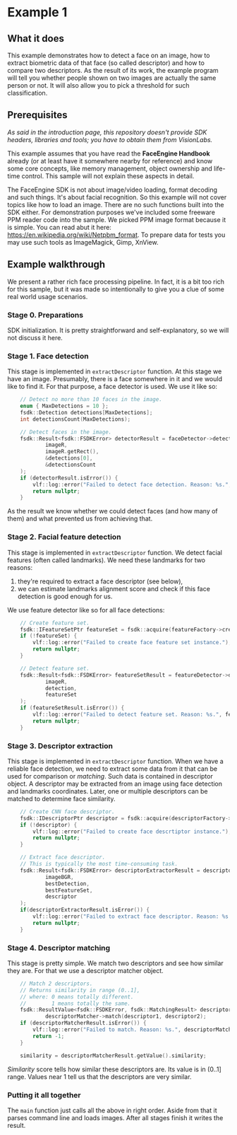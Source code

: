 # Example 1
## What it does
This example demonstrates how to detect a face on an image, how to extract biometric data
of that face (so called descriptor) and how to compare two descriptors. As the result of its work,
the example program will tell you whether people shown on two images are actually the same person or not.
It will also allow you to pick a threshold for such classification.

## Prerequisites
*As said in the introduction page, this repository doesn't provide SDK headers, libraries
and tools; you have to obtain them from VisionLabs.*

This example assumes that you have read the **FaceEngine Handbook** already
(or at least have it somewhere nearby for reference) and know some core concepts,
like memory management, object ownership and life-time control. This sample will not explain
these aspects in detail.

The FaceEngine SDK is not about image/video loading, format decoding and such things.
It's about facial recognition. So this example will not cover topics like how to load an image.
There are no such functions built into the SDK either. For demonstration purposes we've
included some freeware PPM reader code into the sample. We picked PPM image format because
it is simple. You can read abut it here: https://en.wikipedia.org/wiki/Netpbm_format.
To prepare data for tests you may use such tools as ImageMagick, Gimp, XnView.

## Example walkthrough
We present a rather rich face processing pipeline. In fact, it is a bit too rich for this
sample, but it was made so intentionally to give you a clue of some real world usage scenarios.

### Stage 0. Preparations
SDK initialization. It is pretty straightforward
and self-explanatory, so we will not discuss it here.

### Stage 1. Face detection
This stage is implemented in ```extractDescriptor``` function.
At this stage we have an image. Presumably, there is a face somewhere in it and we would
like to find it. For that purpose, a face detector is used. We use it like so:
```C++
    // Detect no more than 10 faces in the image.
    enum { MaxDetections = 10 };
    fsdk::Detection detections[MaxDetections];
    int detectionsCount(MaxDetections);

    // Detect faces in the image.
    fsdk::Result<fsdk::FSDKError> detectorResult = faceDetector->detect(
            imageR,
            imageR.getRect(),
            &detections[0],
            &detectionsCount
    );
    if (detectorResult.isError()) {
        vlf::log::error("Failed to detect face detection. Reason: %s.", detectorResult.what());
        return nullptr;
    }
```
As the result we know whether we could detect faces (and how many of them) and what prevented us
from achieving that.

### Stage 2. Facial feature detection
This stage is implemented in ```extractDescriptor``` function.
We detect facial features (often called landmarks). We need these landmarks for two reasons:
1. they're required to extract a face descriptor (see below),
2. we can estimate landmarks alignment score and check if this face detection is good enough for us.

We use feature detector like so for all face detections:
```C++
    // Create feature set.
    fsdk::IFeatureSetPtr featureSet = fsdk::acquire(featureFactory->createFeatureSet());
    if (!featureSet) {
        vlf::log::error("Failed to create face feature set instance.");
        return nullptr;
    }

    // Detect feature set.
    fsdk::Result<fsdk::FSDKError> featureSetResult = featureDetector->detect(
            imageR,
            detection,
            featureSet
    );
    if (featureSetResult.isError()) {
        vlf::log::error("Failed to detect feature set. Reason: %s.", featureSetResult.what());
        return nullptr;
    }
```

### Stage 3. Descriptor extraction
This stage is implemented in ```extractDescriptor``` function.
When we have a reliable face detection, we need to extract some data from it that can be used
for comparison or *matching*. Such data is contained in descriptor object. A descriptor may be
extracted from an image using face detection and landmarks coordinates. Later, one or multiple
descriptors can be matched to determine face similarity.
```C++
    // Create CNN face descriptor.
    fsdk::IDescriptorPtr descriptor = fsdk::acquire(descriptorFactory->createDescriptor(fsdk::DT_CNN));
    if (!descriptor) {
        vlf::log::error("Failed to create face descrtiptor instance.");
        return nullptr;
    }

    // Extract face descriptor.
    // This is typically the most time-consuming task.
    fsdk::Result<fsdk::FSDKError> descriptorExtractorResult = descriptorExtractor->extract(
            imageBGR,
            bestDetection,
            bestFeatureSet,
            descriptor
    );
    if(descriptorExtractorResult.isError()) {
        vlf::log::error("Failed to extract face descriptor. Reason: %s.", descriptorExtractorResult.what());
        return nullptr;
    }
```

### Stage 4. Descriptor matching
This stage is pretty simple. We match two descriptors and see how similar they are.
For that we use a descriptor matcher object.
```C++
    // Match 2 descriptors.
    // Returns similarity in range (0..1],
    // where: 0 means totally different.
    //        1 means totally the same.
    fsdk::ResultValue<fsdk::FSDKError, fsdk::MatchingResult> descriptorMatcherResult =
            descriptorMatcher->match(descriptor1, descriptor2);
    if (descriptorMatcherResult.isError()) {
        vlf::log::error("Failed to match. Reason: %s.", descriptorMatcherResult.what());
        return -1;
    }

    similarity = descriptorMatcherResult.getValue().similarity;
```
*Similarity* score tells how similar these descriptors are. Its value is in (0..1] range.
Values near 1 tell us that the descriptors are very similar.

### Putting it all together
The ```main``` function just calls all the above in right order. Aside from that it parses
command line and loads images. After all stages finish it writes the result.
